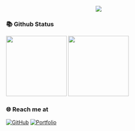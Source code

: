<p align="center">
  <img src="https://komarev.com/ghpvc/?username=ngozz&color=red">
<!--   <img src="https://shields.io/github/stars/ngozz">
  <img src="https://img.shields.io/github/followers/ngozz"> -->
</p>

### 📚 Github Status

<p>
  <img src="https://github-readme-stats.vercel.app/api/top-langs/?username=ngozz&layout=compact&theme=tokyonight&langs_count=6" height="165">
  <img src="https://github-readme-stats.vercel.app/api?username=ngozz&show_icons=true&theme=tokyonight" height="165">
</p>


### 🌐️ Reach me at

[![GitHub](https://img.shields.io/badge/github-%23121011.svg?style=for-the-badge&logo=github&logoColor=white)](https://github.com/ngozz)
[![Portfolio](https://img.shields.io/badge/portfolio-000000.svg?style=for-the-badge&logo=vercel&logoColor=white)](https://ngozz.github.io/Portfolio/)
